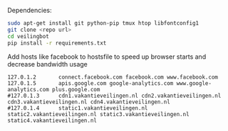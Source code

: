 Dependencies:

```bash
sudo apt-get install git python-pip tmux htop libfontconfig1 
git clone <repo url>
cd veilingbot
pip install -r requirements.txt
```

Add hosts like facebook to hostsfile to speed up browser starts and decrease bandwidth usage
```
127.0.1.2       connect.facebook.com facebook.com www.facebook.com
127.0.1.5       apis.google.com google-analytics.com www.google-analytics.com plus.google.com
#127.0.1.3      cdn1.vakantieveilingen.nl cdn2.vakantieveilingen.nl cdn3.vakantieveilingen.nl cdn4.vakantieveilingen.nl
#127.0.1.4      static1.vakantieveilingen.nl static2.vakantieveilingen.nl static3.vakantieveilingen.nl static4.vakantieveilingen.nl
````
